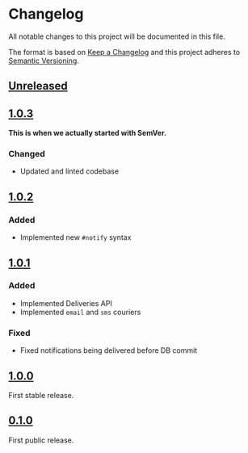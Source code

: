 # Changelog

All notable changes to this project will be documented in this file.

The format is based on [Keep a Changelog](http://keepachangelog.com/en/1.0.0/) and this project
adheres to [Semantic Versioning](http://semver.org/spec/v2.0.0.html).

## [Unreleased]

## [1.0.3]

**This is when we actually started with SemVer.**

### Changed

- Updated and linted codebase

## [1.0.2]

### Added

- Implemented new `#notify` syntax

## [1.0.1]

### Added

- Implemented Deliveries API
- Implemented `email` and `sms` couriers

### Fixed

- Fixed notifications being delivered before DB commit

## [1.0.0]

First stable release.

## [0.1.0]

First public release.

[Unreleased]: https://github.com/aldesantis/hertz/compare/v1.0.3...HEAD
[1.0.3]: https://github.com/aldesantis/hertz/compare/v1.0.2...v1.0.3
[1.0.2]: https://github.com/aldesantis/hertz/compare/v1.0.1...v1.0.2
[1.0.1]: https://github.com/aldesantis/hertz/compare/v1.0.0...v1.0.1
[1.0.0]: https://github.com/aldesantis/hertz/compare/v0.1.0...v1.0.0
[0.1.0]: https://github.com/aldesantis/hertz/tree/v0.1.0
